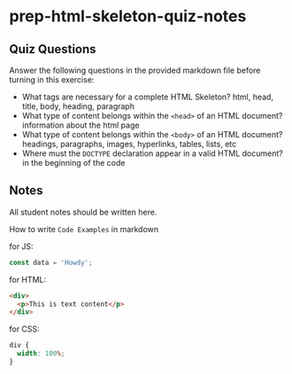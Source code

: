 # prep-html-skeleton-quiz-notes

## Quiz Questions

Answer the following questions in the provided markdown file before turning in this exercise:

- What tags are necessary for a complete HTML Skeleton?
html, head, title, body, heading, paragraph
- What type of content belongs within the `<head>` of an HTML document?
information about the html page
- What type of content belongs within the `<body>` of an HTML document?
headings, paragraphs, images, hyperlinks, tables, lists, etc
- Where must the `DOCTYPE` declaration appear in a valid HTML document?
in the beginning of the code
## Notes

All student notes should be written here.

How to write `Code Examples` in markdown

for JS:

```javascript
const data = 'Howdy';
```

for HTML:

```html
<div>
  <p>This is text content</p>
</div>
```

for CSS:

```css
div {
  width: 100%;
}
```
